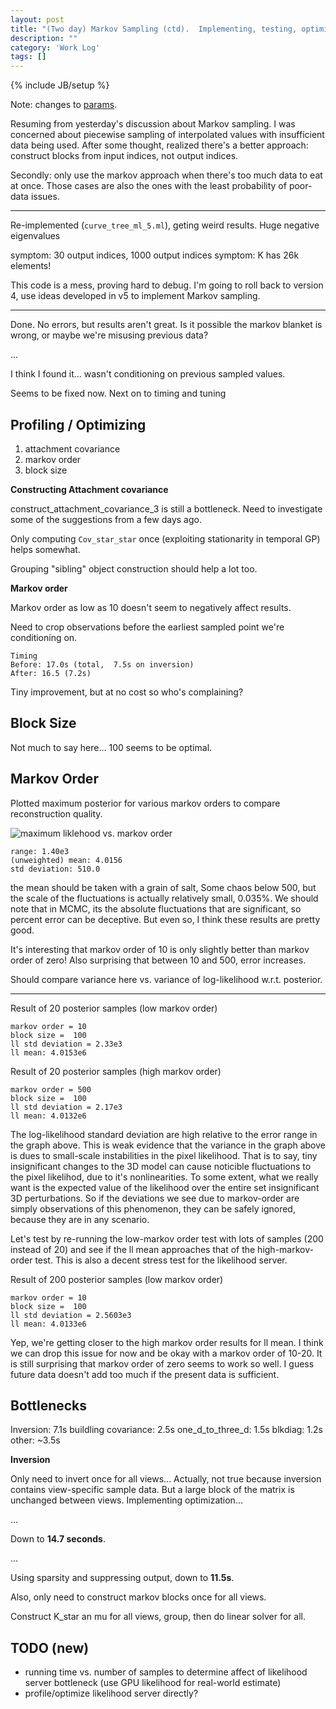 ```yaml
---
layout: post
title: "(Two day) Markov Sampling (ctd).  Implementing, testing, optimizing"
description: ""
category: 'Work Log'
tags: []
---
```

{% include JB/setup %}

Note: changes to [params]({{site.baseurl}}/CVPR2014/params.html).

Resuming from yesterday's discussion about Markov sampling.  I was concerned about piecewise sampling of interpolated values with insufficient data being used.  After some thought, realized there's a better approach: construct blocks from input indices, not output indices.


Secondly: only use the markov approach when there's too much data to eat at once.  Those cases are also the ones with the least probability of poor-data issues.

---

Re-implemented (`curve_tree_ml_5.ml`), geting weird results.  Huge negative eigenvalues


symptom: 30 output indices, 1000 output indices
symptom: K has 26k elements!

This code is a mess, proving hard to debug.  I'm going to roll back to version 4, use ideas developed in v5 to implement Markov sampling.

---

Done.  No errors, but results aren't great.  Is it possible the markov blanket is wrong, or maybe we're misusing previous data?

...

I think I found it... wasn't conditioning on previous sampled values.

Seems to be fixed now.  Next on to timing and tuning

Profiling / Optimizing
---------------------------

1. attachment covariance
2. markov order
3. block size

**Constructing Attachment covariance**

construct_attachment_covariance_3 is still a bottleneck.  Need to investigate some of the suggestions from a few days ago.

Only computing `Cov_star_star` once (exploiting stationarity in temporal GP) helps somewhat.

Grouping "sibling" object construction should help a lot too.

**Markov order**

Markov order as low as 10 doesn't seem to negatively affect results.

Need to crop observations before the earliest sampled point we're conditioning on.

    Timing
    Before: 17.0s (total,  7.5s on inversion)
    After: 16.5 (7.2s)

Tiny improvement, but at no cost so who's complaining?

Block Size
-----------

Not much to say here...  100 seems to be optimal.

Markov Order
--------------

Plotted maximum posterior for various markov orders to compare reconstruction quality.

![maximum liklehood vs. markov order]({{site.baseurl}}/img/2013-11-01-mls_vs_mo.png)

    range: 1.40e3
    (unweighted) mean: 4.0156
    std deviation: 510.0

the mean should be taken with a grain of salt, 
Some chaos below 500, but the scale of the fluctuations is actually relatively small, 0.035%.  We should note that in MCMC, its the absolute fluctuations that are significant, so percent error can be deceptive.  But even so, I think these results are pretty good.

It's interesting that markov order of 10 is only slightly better than markov order of zero!    Also surprising that between 10 and 500, error increases.

Should compare variance here vs. variance of log-likelihood w.r.t. posterior.

---

Result of 20 posterior samples (low markov order)

    markov order = 10
    block size =  100
    ll std deviation = 2.33e3
    ll mean: 4.0153e6

Result of 20 posterior samples (high markov order)

    markov order = 500
    block size =  100
    ll std deviation = 2.17e3
    ll mean: 4.0132e6

The log-likelihood standard deviation are high relative to the error range in the graph above.   This is weak evidence that the variance in the graph above is dues to small-scale instabilities in the pixel likelihood.  That is to say, tiny insignificant changes to the 3D model can cause noticible fluctuations to the pixel likelihod, due to it's nonlinearities.  To some extent, what we really want is the expected value of the likelihood over the entire set insignificant 3D perturbations.  So if the deviations we see due to markov-order are simply observations of this phenomenon, they can be safely ignored, because they are in any scenario.

Let's test by re-running the low-markov order test with lots of samples (200 instead of 20) and see if the ll mean approaches that of the high-markov-order test.  This is also a decent stress test for the likelihood server.

Result of 200 posterior samples (low markov order)

    markov order = 10
    block size =  100
    ll std deviation = 2.5603e3
    ll mean: 4.0133e6

Yep, we're getting closer to the high markov order results for ll mean.  I think we can drop this issue for now and be okay with a markov order of 10-20.  It is still surprising that markov order of zero seems to work so well.  I guess future data doesn't add too much if the present data is sufficient.


Bottlenecks
----------

Inversion: 7.1s
buildling covariance:  2.5s
one_d_to_three_d: 1.5s
blkdiag: 1.2s
other: ~3.5s

**Inversion**

Only need to invert once for all views... Actually, not true because inversion contains view-specific sample data.  But a large block of the matrix is unchanged between views.  Implementing optimization...

...

Down to **14.7 seconds**.

...

Using sparsity and suppressing output, down to **11.5s**.

Also, only need to construct markov blocks once for all views.

Construct K_star an mu for all views, group, then do linear solver for all.

TODO (new)
----------
* running time vs. number of samples to determine affect of likelihood server bottleneck (use GPU likelihood for real-world estimate)
* profile/optimize likelihood server directly?
